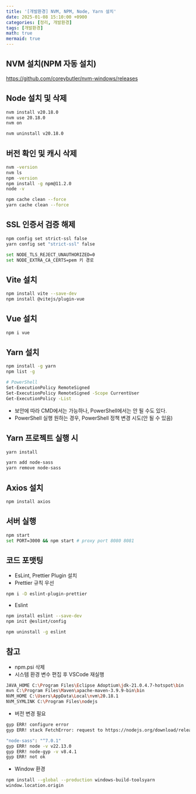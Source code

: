 ```yaml
---
title: '[개발환경] NVM, NPM, Node, Yarn 설치'
date: 2025-01-08 15:10:00 +0900
categories: [정리, 개발환경]
tags: [개발환경]
math: true
mermaid: true
---
```


## NVM 설치(NPM 자동 설치)
<https://github.com/coreybutler/nvm-windows/releases>

## Node 설치 및 삭제
```bash
nvm install v20.18.0
nvm use 20.18.0
nvm on

nvm uninstall v20.18.0
```

## 버전 확인 및 캐시 삭제
```bash
nvm -version
nvm ls
npm -version
npm install -g npm@11.2.0
node -v

npm cache clean --force
yarn cache clean --force
```

## SSL 인증서 검증 해제
```bash
npm config set strict-ssl false
yarn config set "strict-ssl" false

set NODE_TLS_REJECT_UNAUTHORIZED=0
set NODE_EXTRA_CA_CERTS=pem 키 경로
```

## Vite 설치
```bash
npm install vite --save-dev
npm install @vitejs/plugin-vue
```

## Vue 설치
```bash
npm i vue
```

## Yarn 설치
```bash
npm install -g yarn
npm list -g
```
```bash
# PowerShell
Set-ExecutionPolicy RemoteSigned
Set-ExecutionPolicy RemoteSigned -Scope CurrentUser
Get-ExecutionPolicy -List
```
- 보안에 따라 CMD에서는 가능하나, PowerShell에서는 안 될 수도 있다.
- PowerShell 실행 원하는 경우, PowerShell 정책 변경 시도(안 될 수 있음)

## Yarn 프로젝트 실행 시
```bash
yarn install

yarn add node-sass
yarn remove node-sass
```

## Axios 설치
```bash
npm install axios
```

## 서버 실행
```bash
npm start
set PORT=3000 && npm start # proxy port 8080 8081
```

## 코드 포맷팅
- EsLint, Prettier Plugin 설치
- Prettier 규칙 우선
```bash
npm i -D eslint-plugin-prettier
```
- Eslint
```bash
npm install eslint --save-dev
npm init @eslint/config

npm uninstall -g eslint
```

## 참고
- npm.psi 삭제
- 시스템 환경 변수 편집 후 VSCode 재실행

```bash
JAVA_HOME C:\Program Files\Eclipse Adoptium\jdk-21.0.4.7-hotspot\bin
mvn C:\Program Files\Maven\apache-maven-3.9.9-bin\bin
NVM_HOME C:\Users\AppData\Local\nvm\20.18.1
NVM_SYMLINK C:\Program Files\nodejs
```

- 버전 변경 필요

```bash
gyp ERR! configure error
gyp ERR! stack FetchError: request to https://nodejs.org/download/release/v20.18.1/node-v20.18.1-headers.tar.gz failed, reason: self-signed certificate in certificate chain

"node-sass": "^7.0.1"
gyp ERR! node -v v22.13.0
gyp ERR! node-gyp -v v8.4.1
gyp ERR! not ok
```

- Window 환경

```bash
npm install --global --production windows-build-toolsyarn
window.location.origin
```
